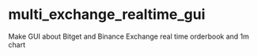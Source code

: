 # multi_exchange_realtime_gui
Make GUI about Bitget and Binance Exchange real time orderbook and 1m chart

